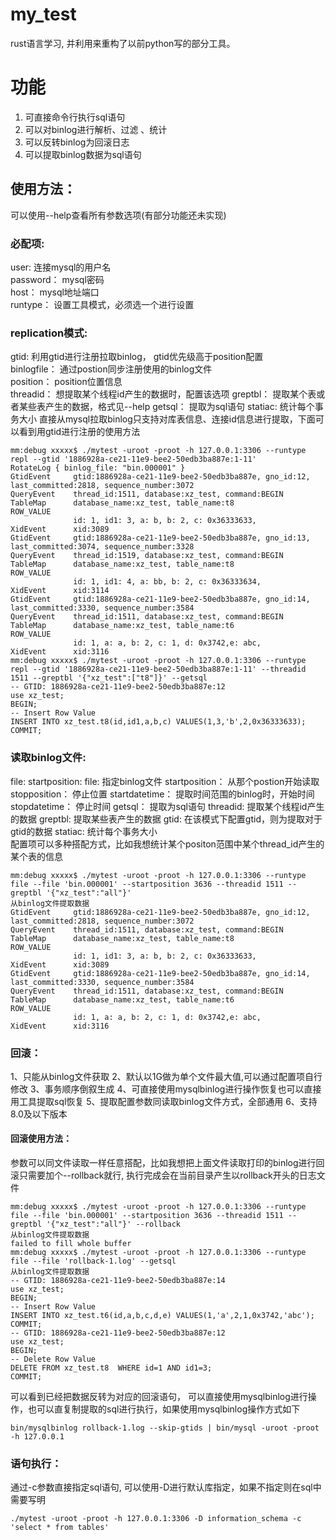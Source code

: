 
# my_test  
  
rust语言学习, 并利用来重构了以前python写的部分工具。  
  
  
# 功能  
  
 1. 可直接命令行执行sql语句  
 2. 可以对binlog进行解析、过滤 、统计  
 3. 可以反转binlog为回滚日志   
 4. 可以提取binlog数据为sql语句   
  
  
## 使用方法：  
可以使用--help查看所有参数选项(有部分功能还未实现)  
  
### 必配项:   
   user: 连接mysql的用户名   
   password： mysql密码   
   host： mysql地址端口   
   runtype： 设置工具模式，必须选一个进行设置  
  
###	replication模式:    
   gtid: 利用gtid进行注册拉取binlog， gtid优先级高于position配置   
   binlogfile： 通过postion同步注册使用的binlog文件   
   position： position位置信息  
   threadid： 想提取某个线程id产生的数据时，配置该选项 
   greptbl： 提取某个表或者某些表产生的数据，格式见--help 
   getsql： 提取为sql语句 
   statiac: 统计每个事务大小 
   直接从mysql拉取binlog只支持对库表信息、连接id信息进行提取，下面可以看到用gtid进行注册的使用方法

	mm:debug xxxxx$ ./mytest -uroot -proot -h 127.0.0.1:3306 --runtype repl --gtid '1886928a-ce21-11e9-bee2-50edb3ba887e:1-11' 
	RotateLog { binlog_file: "bin.000001" }
	GtidEvent     gtid:1886928a-ce21-11e9-bee2-50edb3ba887e, gno_id:12, last_committed:2818, sequence_number:3072
	QueryEvent    thread_id:1511, database:xz_test, command:BEGIN
	TableMap      database_name:xz_test, table_name:t8
	ROW_VALUE
	              id: 1, id1: 3, a: b, b: 2, c: 0x36333633,
	XidEvent      xid:3089
	GtidEvent     gtid:1886928a-ce21-11e9-bee2-50edb3ba887e, gno_id:13, last_committed:3074, sequence_number:3328
	QueryEvent    thread_id:1519, database:xz_test, command:BEGIN
	TableMap      database_name:xz_test, table_name:t8
	ROW_VALUE
	              id: 1, id1: 4, a: bb, b: 2, c: 0x36333634,
	XidEvent      xid:3114
	GtidEvent     gtid:1886928a-ce21-11e9-bee2-50edb3ba887e, gno_id:14, last_committed:3330, sequence_number:3584
	QueryEvent    thread_id:1511, database:xz_test, command:BEGIN
	TableMap      database_name:xz_test, table_name:t6
	ROW_VALUE
	              id: 1, a: a, b: 2, c: 1, d: 0x3742,e: abc, 
	XidEvent      xid:3116
	mm:debug xxxxx$ ./mytest -uroot -proot -h 127.0.0.1:3306 --runtype repl --gtid '1886928a-ce21-11e9-bee2-50edb3ba887e:1-11' --threadid 1511 --greptbl '{"xz_test":["t8"]}' --getsql
	-- GTID: 1886928a-ce21-11e9-bee2-50edb3ba887e:12
	use xz_test;
	BEGIN;
	-- Insert Row Value
	INSERT INTO xz_test.t8(id,id1,a,b,c) VALUES(1,3,'b',2,0x36333633);
	COMMIT;

   
###	读取binlog文件: 
file:
startposition: 
file: 指定binlog文件 
startposition： 从那个postion开始读取 
stopposition： 停止位置 
startdatetime： 提取时间范围的binlog时，开始时间 
stopdatetime： 停止时间 
getsql： 提取为sql语句 
threadid: 提取某个线程id产生的数据 
greptbl: 提取某些表产生的数据 
gtid: 在该模式下配置gtid，则为提取对于gtid的数据 
statiac: 统计每个事务大小  
配置项可以多种搭配方式，比如我想统计某个positon范围中某个thread_id产生的某个表的信息
   

	mm:debug xxxxx$ ./mytest -uroot -proot -h 127.0.0.1:3306 --runtype file --file 'bin.000001' --startposition 3636 --threadid 1511 --greptbl '{"xz_test":"all"}'
	从binlog文件提取数据
	GtidEvent     gtid:1886928a-ce21-11e9-bee2-50edb3ba887e, gno_id:12, last_committed:2818, sequence_number:3072
	QueryEvent    thread_id:1511, database:xz_test, command:BEGIN
	TableMap      database_name:xz_test, table_name:t8
	ROW_VALUE
	              id: 1, id1: 3, a: b, b: 2, c: 0x36333633,
	XidEvent      xid:3089
	GtidEvent     gtid:1886928a-ce21-11e9-bee2-50edb3ba887e, gno_id:14, last_committed:3330, sequence_number:3584
	QueryEvent    thread_id:1511, database:xz_test, command:BEGIN
	TableMap      database_name:xz_test, table_name:t6
	ROW_VALUE
	              id: 1, a: a, b: 2, c: 1, d: 0x3742,e: abc, 
	XidEvent      xid:3116

###	回滚：  
   1、只能从binlog文件获取
   2、默认以1G做为单个文件最大值,可以通过配置项自行修改
   3、事务顺序倒叙生成
   4、可直接使用mysqlbinlog进行操作恢复也可以直接用工具提取sql恢复
   5、提取配置参数同读取binlog文件方式，全部通用
   6、支持8.0及以下版本 
   ####	回滚使用方法：
   参数可以同文件读取一样任意搭配，比如我想把上面文件读取打印的binlog进行回滚只需要加个--rollback就行, 执行完成会在当前目录产生以rollback开头的日志文件

	mm:debug xxxxx$ ./mytest -uroot -proot -h 127.0.0.1:3306 --runtype file --file 'bin.000001' --startposition 3636 --threadid 1511 --greptbl '{"xz_test":"all"}' --rollback
	从binlog文件提取数据
	failed to fill whole buffer
	mm:debug xxxxx$ ./mytest -uroot -proot -h 127.0.0.1:3306 --runtype file --file 'rollback-1.log' --getsql 
	从binlog文件提取数据
	-- GTID: 1886928a-ce21-11e9-bee2-50edb3ba887e:14
	use xz_test;
	BEGIN;
	-- Insert Row Value
	INSERT INTO xz_test.t6(id,a,b,c,d,e) VALUES(1,'a',2,1,0x3742,'abc');
	COMMIT;
	-- GTID: 1886928a-ce21-11e9-bee2-50edb3ba887e:12
	use xz_test;
	BEGIN;
	-- Delete Row Value
	DELETE FROM xz_test.t8  WHERE id=1 AND id1=3;
	COMMIT;

可以看到已经把数据反转为对应的回滚语句， 可以直接使用mysqlbinlog进行操作，也可以直复制提取的sql进行执行，如果使用mysqlbinlog操作方式如下
	
	bin/mysqlbinlog rollback-1.log --skip-gtids | bin/mysql -uroot -proot -h 127.0.0.1
   
     
### 语句执行：  
通过-c参数直接指定sql语句, 可以使用-D进行默认库指定，如果不指定则在sql中需要写明

	./mytest -uroot -proot -h 127.0.0.1:3306 -D information_schema -c 'select * from tables'